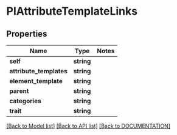 # PIAttributeTemplateLinks

## Properties
Name | Type | Notes
------------ | ------------- | -------------
**self** | **string**
**attribute_templates** | **string**
**element_template** | **string**
**parent** | **string**
**categories** | **string**
**trait** | **string**

[[Back to Model list]](../../DOCUMENTATION.md#documentation-for-models) [[Back to API list]](../../DOCUMENTATION.md#documentation-for-api-endpoints) [[Back to DOCUMENTATION]](../../DOCUMENTATION.md)
